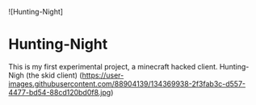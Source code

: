 ![Hunting-Night]
# Hunting-Night
This is my first experimental project, a minecraft hacked client. Hunting-Nigh (the skid client)
(https://user-images.githubusercontent.com/88904139/134369938-2f3fab3c-d557-4477-bd54-88cd120bd0f8.jpg)
